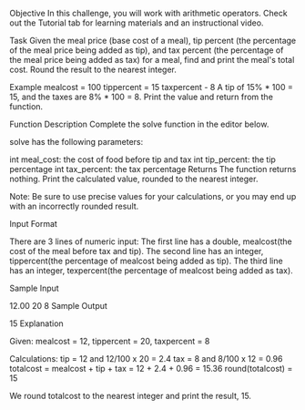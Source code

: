 Objective
In this challenge, you will work with arithmetic operators. Check out the Tutorial tab for learning materials and an instructional video.

Task
Given the meal price (base cost of a meal), tip percent (the percentage of the meal price being added as tip), and tax percent (the percentage of the meal price being added as tax) for a meal, find and print the meal's total cost. Round the result to the nearest integer.

Example
mealcost = 100
tippercent = 15
taxpercent - 8
A tip of 15% * 100 = 15, and the taxes are 8% * 100 = 8. Print the value  and return from the function.

Function Description
Complete the solve function in the editor below.

solve has the following parameters:

int meal_cost: the cost of food before tip and tax
int tip_percent: the tip percentage
int tax_percent: the tax percentage
Returns The function returns nothing. Print the calculated value, rounded to the nearest integer.

Note: Be sure to use precise values for your calculations, or you may end up with an incorrectly rounded result.

Input Format

There are 3 lines of numeric input:
The first line has a double, mealcost(the cost of the meal before tax and tip).
The second line has an integer, tippercent(the percentage of mealcost being added as tip).
The third line has an integer, texpercent(the percentage of mealcost being added as tax).

Sample Input

12.00
20
8
Sample Output

15
Explanation

Given:
mealcost = 12, tippercent = 20, taxpercent = 8

Calculations:
tip = 12 and 12/100 x 20 = 2.4
tax = 8 and 8/100 x 12 = 0.96
totalcost = mealcost + tip + tax = 12 + 2.4 + 0.96 = 15.36
round(totalcost) = 15

We round totalcost to the nearest integer and print the result, 15.